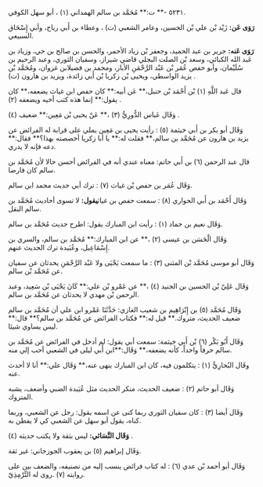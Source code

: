 ٥٢٣١ -** ت:** مُحَمَّد بن سالم الهمداني (١) ، أبو سهل الكوفي.

**رَوَى عَن:** زَيْد بْن علي بْن الحسين، وعامر الشعبي (ت) ، وعطاء بن أَبي رباح، وأبي إِسْحَاق السبيعي.

**رَوَى عَنه:** جرير بن عبد الحميد، وجعفر بْن زياد الأحمر، والحسن بن صالح بن حي، وزياد بن عَبد الله الكبائي، وسعد بْن الصلت البجلي قاضي شيراز، وسفيان الثوري، وعبد الرحيم بن سُلَيْمان، وأبو حفص عُمَر بْن عَبْد الرَّحْمَنِ الأبار، ومحمد بن فضيلابن غزوان، ومُحَمَّد بْن يزيد الواسطي، ويحيى بْن زكريا بْن أَبي زائدة، ويزيد بن هارون (ت) .

قال عَبد اللَّهِ (١) بْن أَحْمَد بْن حنبل،** عَن أبيه:** كان حفص ابن غياث يضعفه،** كان يقول:** إنما هذه كتب أخيه ويضعفه (٢) .

وَقَال عَباس الدُّورِيُّ (٣) ،** عَنْ يحيى بْن مَعِين:** ضعيف (٤) .

وَقَال أبو بكر بن أَبي خيثمة (٥) : رأيت يحيى بن مَعِين يملي على قرابة له الفرائض عن يزيد بن هارون عن مُحَمَّد بن سالم،** فقلت له:** يا أبا زكريا أخصصته بهذا؟** فقال:** دعه فإنه لا يدري.

قال عبد الرحمن (٦) بن أَبي حاتم: معناه عندي أنه في الفرائض أحسن حالا لأن مُحَمَّد بن سالم كان فارضا.

وَقَال عُمَر بن حفص بْن غياث (٧) : ترك أبي حديث محمد ابن سالم.

وَقَال أَحْمَد بن أَبي الحواري (٨) : سمعت حفص بن غياث**يقول:** لا تسوى أحاديث مُحَمَّد بن سالم البقل.

وَقَال نعيم بن حماد (١) : رأيت ابن المبارك يقول: اطرح حديث مُحَمَّد بن سالم.

وَقَال الْحَسَن بن عيسى (٢) ،** عن ابن المبارك:** مُحَمَّد بن سالم، والسري بن إِسْمَاعِيل، وعُبَيدة ترك الحديث عنهم.

وَقَال أبو موسى مُحَمَّد بْن المثنى (٣) : ما سمعت يَحْيَى ولا عَبْد الرَّحْمَنِ يحدثان عن سفيان عن مُحَمَّد بْن سالم.

وَقَال عَلِيّ بْن الحسين بن الجنيد (٤) ،** عن عَمْرو بْن علي:** كَانَ يَحْيَى بْن سَعِيد، وعبد الرحمن بْن مهدي لا يحدثان عن مُحَمَّد بن سالم.

وَقَال مُحَمَّد (٥) بن إِبْرَاهِيم بن شعيب الغازي: حَدَّثَنَا عَمْرو ابن علي أن مُحَمَّد بن سالم ضعيف الحديث، متروك.** قيل له:** فكتاب الفرائض عن مُحَمَّد بن سالم؟** قال:** ليس يساوي شيئا.

وَقَال أَبُو بَكْر (٦) بْن أَبي خيثمة: سمعت أبي يقول: لم أدخل في الفرائض عن مُحَمَّد بن سالم حرفاً واحداً، كأنه يضعفه،** وَقَال:**ابن أَبي ليلى في الشعبي أحب إلي منه.

وقَال البُخارِيُّ (١) : يتكلمون فيه، كان ابن المبارك ينهى عنه،** وَقَال علي:** أنا لا أحدث عنه.

وَقَال أبو حاتم (٢) : ضعيف الحديث، منكر الحديث مثل عُبَيدة الضبي وأضعف، يشبه المتروك.

وَقَال أيضا (٣) : كان سفيان الثوري ربما كنى عن اسمه يقول: رجل عن الشعبي، وربما كناه، يقول أبو سهل عن الشعبي كي لا يفطن به.

**وَقَال النَّسَائي:** ليس بثقة ولا يكتب حديثه (٤) .

وَقَال إبراهيم (٥) بن يعقوب الجوزجاني: غير ثقة.

وَقَال أبو أحمد بْن عدي (٦) : له كتاب فرائض ينسب إليه من تصنيفه، والضعف بين على روايته (٧) .روى له التِّرْمِذِيّ.